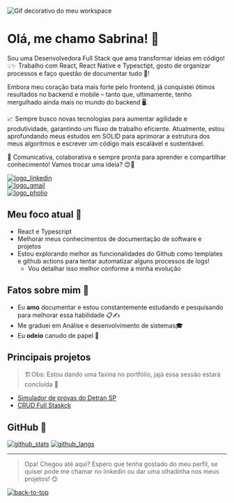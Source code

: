 ![Gif decorativo do meu workspace][gif_workspace]

# Olá, me chamo Sabrina! 👋

Sou uma Desenvolvedora Full Stack que ama transformar ideias em código! 💡✨
Trabalho com React, React Native e Typesctipt, gosto de organizar processos e faço questão de documentar tudo 📑!

Embora meu coração bata mais forte pelo frontend, já conquistei ótimos resultados no backend e mobile – tanto que, ultimamente, tenho mergulhado ainda mais no mundo do backend 🖥️.

📈 Sempre busco novas tecnologias para aumentar agilidade e produtividade, garantindo um fluxo de trabalho eficiente. Atualmente, estou aprofundando meus estudos em SOLID para aprimorar a estrutura dos meus algoritmos e escrever um código mais escalável e sustentável.

💬 Comunicativa, colaborativa e sempre pronta para aprender e compartilhar conhecimento! Vamos trocar uma ideia? 😊🚀

[![logo_linkedin]](https://www.linkedin.com/in/sabrina-poderis)  
[![logo_gmail]](mailto:sabrina.poderis@gmail.com)  
[![logo_pholio]](https://sabrina-poderis.github.io/portfolio/)  


## Meu foco atual 🎯

- React e Typescript
- Melhorar meus conhecimentos de documentação de software e projetos
- Estou explorando melhor as funcionalidades do Github como templates e github actions para tentar automatizar alguns processos de logs!
  - Vou detalhar isso melhor conforme a minha evolução

## Fatos sobre mim 📌

- Eu **amo** documentar e estou constantemente estudando e pesquisando para melhorar essa habilidade 📋✍️
- Me graduei em Análise e desenvolvimento de sistemas🎓
- Eu **odeio** canudo de papel 🥤

## Principais projetos

> 🏗️Obs: Estou dando uma faxina no portfólio, jajá essa sessão estará concluída 🚧

- [Simulador de provas do Detran SP](https://github.com/Sabrina-Poderis/detran-sp-practice-exam)
- [CRUD Full Staskck](https://github.com/Sabrina-Poderis/crud-fullstack-markenting-digital)

## GitHub 💾

[![github_stats]](https://github.com/Sabrina-Poderis/)
[![github_langs]](https://github.com/Sabrina-Poderis/)

---

> Opa! Chegou até aqui? Espero que tenha gostado do meu perfil, se quiser pode me chamar no linkedin ou dar uma olhadinha nos meus projetos! 😊

[![back-to-top]](#olá-me-chamo-sabrina-)  

<!-- Lista de Links -->
[gif_workspace]: https://neocha-content.oss-cn-hongkong.aliyuncs.com/wp-content/uploads/sites/2/2016/11/1041uuu-12.gif
[github_langs]: https://github-readme-stats.vercel.app/api/top-langs/?username=Sabrina-Poderis&hide=html,blade,handlebars,shell&layout=compact&theme=tokyonight
[github_stats]: https://github-readme-stats.vercel.app/api?username=Sabrina-Poderis&show_icons=true&theme=tokyonight
[logo_gmail]: https://img.shields.io/badge/Gmail-D14836?style=for-the-badge&logo=gmail&logoColor=white
[logo_linkedin]: https://img.shields.io/badge/LinkedIn-0077B5?style=for-the-badge&logo=linkedin&logoColor=white
[logo_pholio]: https://img.shields.io/badge/Portfolio-227c9d?style=for-the-badge
[back-to-top]: https://img.shields.io/badge/Voltar_ao_início-0ab855?style=for-the-badge
